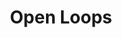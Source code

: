 ---
layout: post
title: Open Loops
thumb-jpg: /images/work-open-loops.jpg
thumb-mp4: /images/work-open-loops.mp4
year: 2010
agency: Personal project
role: Lead Flash Developer
href: http://www.openloop.nl
---